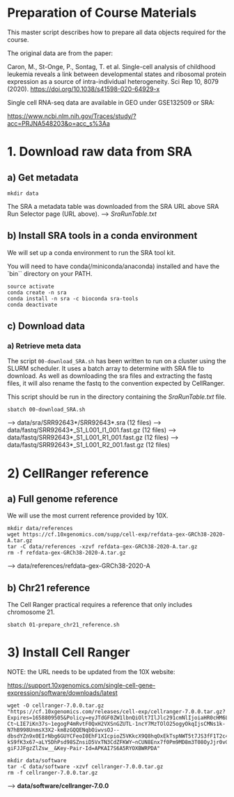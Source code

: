 # Preparation of Course Materials

This master script describes how to prepare all data objects required for 
the course.

The original data are from the paper:

Caron, M., St-Onge, P., Sontag, T. et al. Single-cell analysis of childhood
leukemia reveals a link between developmental states and ribosomal protein
expression as a source of intra-individual heterogeneity. Sci Rep 10, 8079
(2020). https://doi.org/10.1038/s41598-020-64929-x

Single cell RNA-seq data are available in GEO under GSE132509 or SRA:

https://www.ncbi.nlm.nih.gov/Traces/study/?acc=PRJNA548203&o=acc_s%3Aa

# 1. Download raw data from SRA

## a) Get metadata

```
mkdir data
```

The SRA a metadata table was downloaded from the SRA URL above SRA Run
Selector page (URL above).
--> *SraRunTable.txt*

## b) Install SRA tools in a conda environment

We will set up a conda environment to run the SRA tool kit.

You will need to have conda(/miniconda/anaconda) installed and have the `bin``
directory on your PATH.

```
source activate 
conda create -n sra 
conda install -n sra -c bioconda sra-tools 
conda deactivate
```

## c) Download data

### a) Retrieve meta data

The script `00-download_SRA.sh` has been written to run on a cluster using the
SLURM scheduler. It uses a batch array to determine with SRA file to download.
As well as downloading the sra files and extracting the fastq files, it will 
also rename the fastq to the convention expected by CellRanger.

This script should be run in the directory containing the *SraRunTable.txt*
file.

```
sbatch 00-download_SRA.sh
```
--> data/sra/SRR92643*/SRR92643*.sra (12 files)
--> data/fastq/SRR92643*_S1_L001_I1_001.fast.gz (12 files)
--> data/fastq/SRR92643*_S1_L001_R1_001.fast.gz (12 files)
--> data/fastq/SRR92643*_S1_L001_R2_001.fast.gz (12 files)

# 2) CellRanger reference

## a) Full genome reference

We will use the most current reference provided by 10X.

```
mkdir data/references
wget https://cf.10xgenomics.com/supp/cell-exp/refdata-gex-GRCh38-2020-A.tar.gz
tar -C data/references -xzvf refdata-gex-GRCh38-2020-A.tar.gz
rm -f refdata-gex-GRCh38-2020-A.tar.gz
```
--> data/references/refdata-gex-GRCh38-2020-A

## b) Chr21 reference

The Cell Ranger practical requires a reference that only includes chromosome 21.

```
sbatch 01-prepare_chr21_reference.sh
```

# 3) Install Cell Ranger

NOTE: the URL needs to be updated from the 10X website:

https://support.10xgenomics.com/single-cell-gene-expression/software/downloads/latest

```
wget -O cellranger-7.0.0.tar.gz "https://cf.10xgenomics.com/releases/cell-exp/cellranger-7.0.0.tar.gz?Expires=1658809505&Policy=eyJTdGF0ZW1lbnQiOlt7IlJlc291cmNlIjoiaHR0cHM6Ly9jZi4xMHhnZW5vbWljcy5jb20vcmVsZWFzZXMvY2VsbC1leHAvY2VsbHJhbmdlci03LjAuMC50YXIuZ3oiLCJDb25kaXRpb24iOnsiRGF0ZUxlc3NUaGFuIjp7IkFXUzpFcG9jaFRpbWUiOjE2NTg4MDk1MDV9fX1dfQ__&Signature=YXaQiedAbBsXkjBHozopnWRWOnMeOTQTLhQ6-Ct~LIE7iKn37s~1egogP4mRvtF0QxH2VXSnGZUTL-1ncY7MzTOlO25ogyOkqIjsCMNs1k-N7hB998UnmsX3X2-km8zGQQENqbOiwvsOJ--dbsdYZn9x0EIrNbg6GUYCFeoI0EhF1XIcpioZ5VKkcX9Q8hqOxEkTspNWT5t7JS3fF1T2c4T8xS2fOTlf-kS9fK3x67~aLY5DhPsd98SZnsiD5VxTN3CdZFKWY~nCUN8Enx7f0Pm9MD8m3T08OyJjr0vG~0X26cqpt9xldWV5zymfczMxgJZ8nVVS-giFJJFgzZlZsw__&Key-Pair-Id=APKAI7S6A5RYOXBWRPDA"

mkdir data/software
tar -C data/software -xzvf cellranger-7.0.0.tar.gz
rm -f cellranger-7.0.0.tar.gz
```
--> **data/software/cellranger-7.0.0**

